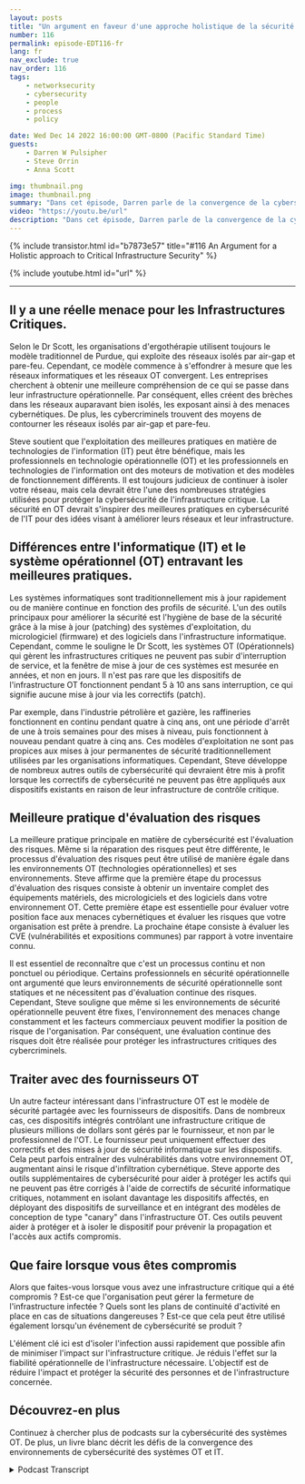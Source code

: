 ```yaml
---
layout: posts
title: "Un argument en faveur d'une approche holistique de la sécurité des infrastructures critiques."
number: 116
permalink: episode-EDT116-fr
lang: fr
nav_exclude: true
nav_order: 116
tags:
    - networksecurity
    - cybersecurity
    - people
    - process
    - policy

date: Wed Dec 14 2022 16:00:00 GMT-0800 (Pacific Standard Time)
guests:
    - Darren W Pulsipher
    - Steve Orrin
    - Anna Scott

img: thumbnail.png
image: thumbnail.png
summary: "Dans cet épisode, Darren parle de la convergence de la cybersécurité des technologies opérationnelles et informatiques avec l'expert en sécurité Steve Orrin et l'expert en technologies opérationnelles industrielles, le Dr Anna Scott."
video: "https://youtu.be/url"
description: "Dans cet épisode, Darren parle de la convergence de la cybersécurité des technologies opérationnelles et informatiques avec l'expert en sécurité Steve Orrin et l'expert en technologies opérationnelles industrielles, le Dr Anna Scott."
---
```


<div>
{% include transistor.html id="b7873e57" title="#116 An Argument for a Holistic approach to Critical Infrastructure Security" %}

{% include youtube.html id="url" %}
</div>

---

## Il y a une réelle menace pour les Infrastructures Critiques.

Selon le Dr Scott, les organisations d'ergothérapie utilisent toujours le modèle traditionnel de Purdue, qui exploite des réseaux isolés par air-gap et pare-feu. Cependant, ce modèle commence à s'effondrer à mesure que les réseaux informatiques et les réseaux OT convergent. Les entreprises cherchent à obtenir une meilleure compréhension de ce qui se passe dans leur infrastructure opérationnelle. Par conséquent, elles créent des brèches dans les réseaux auparavant bien isolés, les exposant ainsi à des menaces cybernétiques. De plus, les cybercriminels trouvent des moyens de contourner les réseaux isolés par air-gap et pare-feu.

Steve soutient que l'exploitation des meilleures pratiques en matière de technologies de l'information (IT) peut être bénéfique, mais les professionnels en technologie opérationnelle (OT) et les professionnels en technologies de l'information ont des moteurs de motivation et des modèles de fonctionnement différents. Il est toujours judicieux de continuer à isoler votre réseau, mais cela devrait être l'une des nombreuses stratégies utilisées pour protéger la cybersécurité de l'infrastructure critique. La sécurité en OT devrait s'inspirer des meilleures pratiques en cybersécurité de l'IT pour des idées visant à améliorer leurs réseaux et leur infrastructure.

## Différences entre l'informatique (IT) et le système opérationnel (OT) entravant les meilleures pratiques.

Les systèmes informatiques sont traditionnellement mis à jour rapidement ou de manière continue en fonction des profils de sécurité. L'un des outils principaux pour améliorer la sécurité est l'hygiène de base de la sécurité grâce à la mise à jour (patching) des systèmes d'exploitation, du micrologiciel (firmware) et des logiciels dans l'infrastructure informatique. Cependant, comme le souligne le Dr Scott, les systèmes OT (Opérationnels) qui gèrent les infrastructures critiques ne peuvent pas subir d'interruption de service, et la fenêtre de mise à jour de ces systèmes est mesurée en années, et non en jours. Il n'est pas rare que les dispositifs de l'infrastructure OT fonctionnent pendant 5 à 10 ans sans interruption, ce qui signifie aucune mise à jour via les correctifs (patch).

Par exemple, dans l'industrie pétrolière et gazière, les raffineries fonctionnent en continu pendant quatre à cinq ans, ont une période d'arrêt de une à trois semaines pour des mises à niveau, puis fonctionnent à nouveau pendant quatre à cinq ans. Ces modèles d'exploitation ne sont pas propices aux mises à jour permanentes de sécurité traditionnellement utilisées par les organisations informatiques. Cependant, Steve développe de nombreux autres outils de cybersécurité qui devraient être mis à profit lorsque les correctifs de cybersécurité ne peuvent pas être appliqués aux dispositifs existants en raison de leur infrastructure de contrôle critique.

## Meilleure pratique d'évaluation des risques

La meilleure pratique principale en matière de cybersécurité est l'évaluation des risques. Même si la réparation des risques peut être différente, le processus d'évaluation des risques peut être utilisé de manière égale dans les environnements OT (technologies opérationnelles) et ses environnements. Steve affirme que la première étape du processus d'évaluation des risques consiste à obtenir un inventaire complet des équipements matériels, des micrologiciels et des logiciels dans votre environnement OT. Cette première étape est essentielle pour évaluer votre position face aux menaces cybernétiques et évaluer les risques que votre organisation est prête à prendre. La prochaine étape consiste à évaluer les CVE (vulnérabilités et expositions communes) par rapport à votre inventaire connu.

Il est essentiel de reconnaître que c'est un processus continu et non ponctuel ou périodique. Certains professionnels en sécurité opérationnelle ont argumenté que leurs environnements de sécurité opérationnelle sont statiques et ne nécessitent pas d'évaluation continue des risques. Cependant, Steve souligne que même si les environnements de sécurité opérationnelle peuvent être fixes, l'environnement des menaces change constamment et les facteurs commerciaux peuvent modifier la position de risque de l'organisation. Par conséquent, une évaluation continue des risques doit être réalisée pour protéger les infrastructures critiques des cybercriminels.

## Traiter avec des fournisseurs OT

Un autre facteur intéressant dans l'infrastructure OT est le modèle de sécurité partagée avec les fournisseurs de dispositifs. Dans de nombreux cas, ces dispositifs intégrés contrôlant une infrastructure critique de plusieurs millions de dollars sont gérés par le fournisseur, et non par le professionnel de l'OT. Le fournisseur peut uniquement effectuer des correctifs et des mises à jour de sécurité informatique sur les dispositifs. Cela peut parfois entraîner des vulnérabilités dans votre environnement OT, augmentant ainsi le risque d'infiltration cybernétique. Steve apporte des outils supplémentaires de cybersécurité pour aider à protéger les actifs qui ne peuvent pas être corrigés à l'aide de correctifs de sécurité informatique critiques, notamment en isolant davantage les dispositifs affectés, en déployant des dispositifs de surveillance et en intégrant des modèles de conception de type "canary" dans l'infrastructure OT. Ces outils peuvent aider à protéger et à isoler le dispositif pour prévenir la propagation et l'accès aux actifs compromis.

## Que faire lorsque vous êtes compromis

Alors que faites-vous lorsque vous avez une infrastructure critique qui a été compromis ? Est-ce que l'organisation peut gérer la fermeture de l'infrastructure infectée ? Quels sont les plans de continuité d'activité en place en cas de situations dangereuses ? Est-ce que cela peut être utilisé également lorsqu'un événement de cybersécurité se produit ?

L'élément clé ici est d'isoler l'infection aussi rapidement que possible afin de minimiser l'impact sur l'infrastructure critique. Je réduis l'effet sur la fiabilité opérationnelle de l'infrastructure nécessaire. L'objectif est de réduire l'impact et protéger la sécurité des personnes et de l'infrastructure concernée.

## Découvrez-en plus

Continuez à chercher plus de podcasts sur la cybersécurité des systèmes OT. De plus, un livre blanc décrit les défis de la convergence des environnements de cybersécurité des systèmes OT et IT.



<details>
<summary> Podcast Transcript </summary>

<p></p>

</details>
